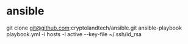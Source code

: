 # ansible

git clone git@github.com:cryptolandtech/ansible.git
ansible-playbook playbook.yml -i hosts -l active --key-file ~/.ssh/id_rsa   
